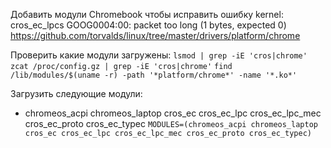Добавить модули Chromebook чтобы исправить ошибку kernel: cros_ec_lpcs GOOG0004:00: packet too long (1 bytes, expected 0)
https://github.com/torvalds/linux/tree/master/drivers/platform/chrome

Проверить какие модули загружены:
```lsmod | grep -iE 'cros|chrome'```
```zcat /proc/config.gz | grep -iE 'cros|chrome'```
```find /lib/modules/$(uname -r) -path '*platform/chrome*' -name '*.ko*'```

Загрузить следующие модули:
- chromeos_acpi chromeos_laptop cros_ec cros_ec_lpc cros_ec_lpc_mec cros_ec_proto cros_ec_typec
```MODULES=(chromeos_acpi chromeos_laptop cros_ec cros_ec_lpc cros_ec_lpc_mec cros_ec_proto cros_ec_typec)```
